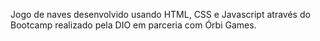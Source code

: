 Jogo de naves desenvolvido usando HTML, CSS e Javascript através do Bootcamp realizado pela DIO em parceria com Órbi Games.
